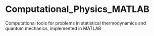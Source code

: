 # Computational_Physics_MATLAB
Computational tools for problems in statistical thermodynamics and quantum mechanics, implemented in MATLAB

